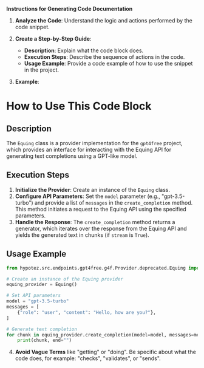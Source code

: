 **Instructions for Generating Code Documentation**

1. **Analyze the Code**: Understand the logic and actions performed by the code snippet.

2. **Create a Step-by-Step Guide**:
    - **Description**: Explain what the code block does.
    - **Execution Steps**: Describe the sequence of actions in the code.
    - **Usage Example**: Provide a code example of how to use the snippet in the project.

3. **Example**:

How to Use This Code Block
=========================================================================================

Description
-------------------------
The `Equing` class is a provider implementation for the `gpt4free` project, which provides an interface for interacting with the Equing API for generating text completions using a GPT-like model. 

Execution Steps
-------------------------
1. **Initialize the Provider**: Create an instance of the `Equing` class.
2. **Configure API Parameters**: Set the `model` parameter (e.g., "gpt-3.5-turbo") and provide a list of `messages` in the `create_completion` method. This method initiates a request to the Equing API using the specified parameters. 
3. **Handle the Response**: The `create_completion` method returns a generator, which iterates over the response from the Equing API and yields the generated text in chunks (if `stream` is `True`).

Usage Example
-------------------------

```python
from hypotez.src.endpoints.gpt4free.g4f.Provider.deprecated.Equing import Equing

# Create an instance of the Equing provider
equing_provider = Equing()

# Set API parameters
model = "gpt-3.5-turbo"
messages = [
    {"role": "user", "content": "Hello, how are you?"},
]

# Generate text completion
for chunk in equing_provider.create_completion(model=model, messages=messages, stream=True):
    print(chunk, end="")
```

4. **Avoid Vague Terms** like "getting" or "doing". Be specific about what the code does, for example: "checks", "validates", or "sends".